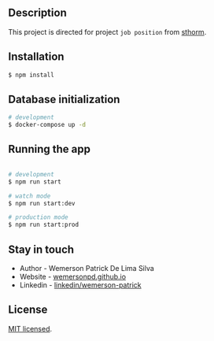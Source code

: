 ## Description

This project is directed for project `job position` from [sthorm](sthorm.io).


## Installation

```bash
$ npm install
```


## Database initialization

``` bash
# development
$ docker-compose up -d

```


## Running the app

```bash

# development
$ npm run start

# watch mode
$ npm run start:dev

# production mode
$ npm run start:prod
```


## Stay in touch

- Author - Wemerson Patrick De Lima Silva
- Website - [wemersonpd.github.io](https://wemersonpd.github.io)
- Linkedin - [linkedin/wemerson-patrick](http://www.linkedin.com/in/wemerson-patrick)


## License

  [MIT licensed](LICENSE).
